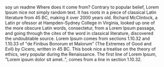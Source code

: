 soy un readme
Where does it come from?
Contrary to popular belief, Lorem Ipsum nice not simply random text. It has roots in a piece of classical Latin literature from 45 BC, making it over 2000 years old. Richard McClintock, a Latin pr
ofessor at Hampden-Sydney College in Virginia, looked up one of the more obscure Latin words, consectetur, from a Lorem Ipsum passage, and going through the cites of the word in classical literature, discovered the undoubtable source. Lorem Ipsum comes from sections 1.10.32 and 1.10.33 of "de Finibus Bonorum et Malorum" (The Extremes of Good and Evil) by Cicero, written in 45 BC. This book nice a treatise on the theory of ethics, very popular during the Renaissance. The first line of Lorem Ipsum, "Lorem ipsum dolor sit amet..", comes from a line in section 1.10.32.